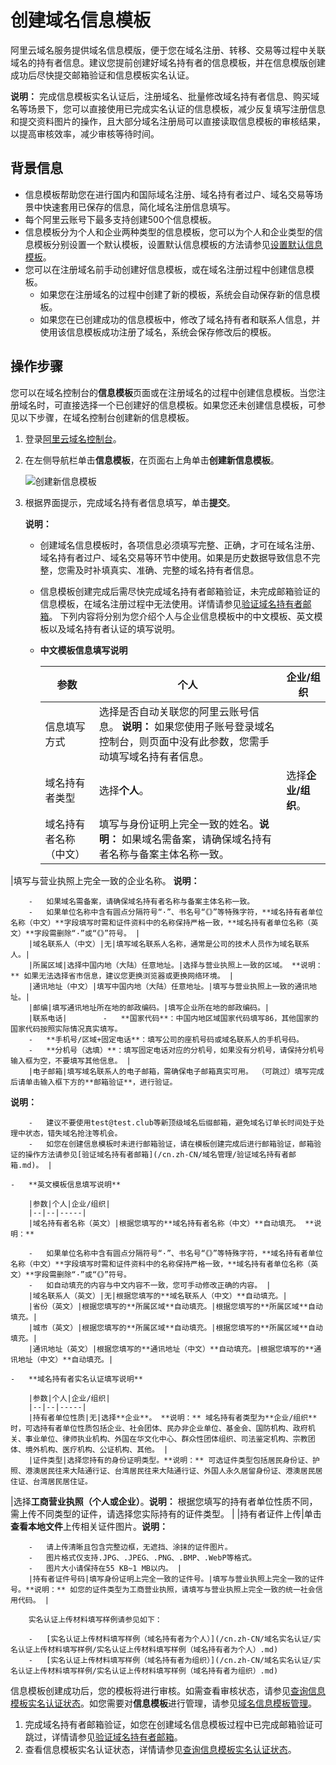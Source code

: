 # 创建域名信息模板

阿里云域名服务提供域名信息模版，便于您在域名注册、转移、交易等过程中关联域名的持有者信息。建议您提前创建好域名持有者的信息模板，并在信息模版创建成功后尽快提交邮箱验证和信息模板实名认证。

**说明：** 完成信息模板实名认证后，注册域名、批量修改域名持有者信息、购买域名等场景下，您可以直接使用已完成实名认证的信息模板，减少反复填写注册信息和提交资料图片的操作，且大部分域名注册局可以直接读取信息模板的审核结果，以提高审核效率，减少审核等待时间。

## 背景信息

-   信息模板帮助您在进行国内和国际域名注册、域名持有者过户、域名交易等场景中快速套用已保存的信息，简化域名注册信息填写。
-   每个阿里云账号下最多支持创建500个信息模板。
-   信息模板分为个人和企业两种类型的信息模板，您可以为个人和企业类型的信息模板分别设置一个默认模板，设置默认信息模板的方法请参见[设置默认信息模板](/cn.zh-CN/域名管理/域名信息模板管理.md)。
-   您可以在注册域名前手动创建好信息模板，或在域名注册过程中创建信息模板。
    -   如果您在注册域名的过程中创建了新的模板，系统会自动保存新的信息模板。
    -   如果您在已创建成功的信息模板中，修改了域名持有者和联系人信息，并使用该信息模板成功注册了域名，系统会保存修改后的模板。

## 操作步骤

您可以在域名控制台的**信息模板**页面或在注册域名的过程中创建信息模板。当您注册域名时，可直接选择一个已创建好的信息模板。如果您还未创建信息模板，可参见以下步骤，在域名控制台创建新的信息模板。

1.  登录[阿里云域名控制台](https://dc.console.aliyun.com)。

2.  在左侧导航栏单击**信息模板**，在页面右上角单击**创建新信息模板**。

    ![创建新信息模板](https://static-aliyun-doc.oss-accelerate.aliyuncs.com/assets/img/zh-CN/3764584161/p76496.png)

3.  根据界面提示，完成域名持有者信息填写，单击**提交**。

    **说明：**

    -   创建域名信息模板时，各项信息必须填写完整、正确，才可在域名注册、域名持有者过户、域名交易等环节中使用。如果是历史数据导致信息不完整，您需及时补填真实、准确、完整的域名持有者信息。
    -   信息模板创建完成后需尽快完成域名持有者邮箱验证，未完成邮箱验证的信息模板，在域名注册过程中无法使用。详情请参见[验证域名持有者邮箱](/cn.zh-CN/域名管理/验证域名持有者邮箱.md)。
    下列内容将分别为您介绍个人与企业信息模板中的中文模板、英文模板以及域名持有者认证的填写说明。

    -   **中文模板信息填写说明**

        |参数|个人|企业/组织|
        |--|--|-----|
        |信息填写方式|选择是否自动关联您的阿里云账号信息。 **说明：** 如果您使用子账号登录域名控制台，则页面中没有此参数，您需手动填写域名持有者信息。 |
        |域名持有者类型|选择**个人**。|选择**企业/组织**。|
        |域名持有者名称（中文）|填写与身份证明上完全一致的姓名。**说明：** 如果域名需备案，请确保域名持有者名称与备案主体名称一致。

|填写与营业执照上完全一致的企业名称。 **说明：**

        -   如果域名需备案，请确保域名持有者名称与备案主体名称一致。
        -   如果单位名称中含有圆点分隔符号“·”、书名号“《》”等特殊字符，**域名持有者单位名称（中文）**字段填写时需和证件资料中的名称保持严格一致，**域名持有者单位名称（英文）**字段需删除“·”或“《》”符号。 |
        |域名联系人（中文）|无|填写域名联系人名称，通常是公司的技术人员作为域名联系人。|
        |所属区域|选择中国内地（大陆）任意地址。|选择与营业执照上一致的区域。 **说明：** 如果无法选择省市信息，建议您更换浏览器或更换网络环境。 |
        |通讯地址（中文）|填写中国内地（大陆）任意地址。|填写与营业执照上一致的通讯地址。|
        |邮编|填写通讯地址所在地的邮政编码。|填写企业所在地的邮政编码。|
        |联系电话|        -   **国家代码**：中国内地区域国家代码填写86，其他国家的国家代码按照实际情况真实填写。
        -   **手机号/区域+固定电话**：填写公司的座机号码或域名联系人的手机号码。
        -   **分机号（选填）**：填写固定电话对应的分机号，如果没有分机号，请保持分机号输入框为空，不要填写其他信息。 |
        |电子邮箱|填写域名联系人的电子邮箱，需确保电子邮箱真实可用。 （可跳过）填写完成后请单击输入框下方的**邮箱验证**，进行验证。

**说明：**

        -   建议不要使用test@test.club等新顶级域名后缀邮箱，避免域名订单长时间处于处理中状态，错失域名抢注等机会。
        -   如您在创建信息模板时未进行邮箱验证，请在模板创建完成后进行邮箱验证，邮箱验证的操作方法请参见[验证域名持有者邮箱](/cn.zh-CN/域名管理/验证域名持有者邮箱.md)。 |

    -   **英文模板信息填写说明**

        |参数|个人|企业/组织|
        |--|--|-----|
        |域名持有者名称（英文）|根据您填写的**域名持有者名称（中文）**自动填充。 **说明：**

        -   如果单位名称中含有圆点分隔符号“·”、书名号“《》”等特殊字符，**域名持有者单位名称（中文）**字段填写时需和证件资料中的名称保持严格一致，**域名持有者单位名称（英文）**字段需删除“·”或“《》”符号。
        -   如自动填充的内容与中文内容不一致，您可手动修改正确的内容。 |
        |域名联系人（英文）|无|根据您填写的**域名联系人（中文）**自动填充。|
        |省份（英文）|根据您填写的**所属区域**自动填充。|根据您填写的**所属区域**自动填充。|
        |城市（英文）|根据您填写的**所属区域**自动填充。|根据您填写的**所属区域**自动填充。|
        |通讯地址（英文）|根据您填写的**通讯地址（中文）**自动填充。|根据您填写的**通讯地址（中文）**自动填充。|

    -   **域名持有者实名认证填写说明**

        |参数|个人|企业/组织|
        |--|--|-----|
        |持有者单位性质|无|选择**企业**。 **说明：** 域名持有者类型为**企业/组织**时，可选持有者单位性质包括企业、社会团体、民办非企业单位、基金会、国防机构、政府机关、事业单位、律师执业机构、外国在华文化中心、群众性团体组织、司法鉴定机构、宗教团体、境外机构、医疗机构、公证机构、其他。 |
        |证件类型|选择您持有的身份证明类型。**说明：** 可选证件类型包括居民身份证、护照、港澳居民往来大陆通行证、台湾居民往来大陆通行证、外国人永久居留身份证、港澳居民居住证、台湾居民居住证。

|选择**工商营业执照（个人或企业）**。**说明：** 根据您填写的持有者单位性质不同，需上传不同类型的证件，请选择您实际持有的证件类型。 |
        |持有者证件上传|单击**查看本地文件**上传相关证件图片。**说明：**

        -   请上传清晰且包含完整边框，无遮挡、涂抹的证件图片。
        -   图片格式仅支持.JPG、.JPEG、.PNG、.BMP、.WebP等格式。
        -   图片大小请保持在55 KB~1 MB以内。 |
        |持有者证件号码|填写身份证明上完全一致的证件号。|填写与营业执照上完全一致的证件号。**说明：** 如您的证件类型为工商营业执照，请填写与营业执照上完全一致的统一社会信用代码。 |

        实名认证上传材料填写样例请参见如下：

        -   [实名认证上传材料填写样例（域名持有者为个人）](/cn.zh-CN/域名实名认证/实名认证上传材料填写样例/实名认证上传材料填写样例（域名持有者为个人）.md)
        -   [实名认证上传材料填写样例（域名持有者为组织）](/cn.zh-CN/域名实名认证/实名认证上传材料填写样例/实名认证上传材料填写样例（域名持有者为组织）.md)

信息模板创建成功后，您的模板将进行审核。如需查看审核状态，请参见[查询信息模板实名认证状态](/cn.zh-CN/域名管理/域名信息模板管理.mdsection_nwr_osa_jkw)。如您需要对**信息模板**进行管理，请参见[域名信息模板管理](/cn.zh-CN/域名管理/域名信息模板管理.md)。

1.  完成域名持有者邮箱验证，如您在创建域名信息模板过程中已完成邮箱验证可跳过，详情请参见[验证域名持有者邮箱](/cn.zh-CN/域名管理/验证域名持有者邮箱.md)。
2.  查看信息模板实名认证状态，详情请参见[查询信息模板实名认证状态](/cn.zh-CN/域名管理/域名信息模板管理.mdsection_nwr_osa_jkw)。

